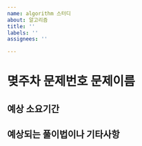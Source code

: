 ```yaml
---
name: algorithm 스터디
about: 알고리즘
title: ''
labels: ''
assignees: ''

---
```


# 몆주차 문제번호 문제이름

## 예상 소요기간

## 예상되는 풀이법이나 기타사항
